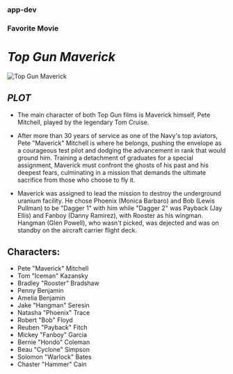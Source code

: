 ### app-dev
### Favorite Movie


# ***Top Gun Maverick*** 
![Top Gun Maverick ](https://github.com/epopsicnarf/app-dev/assets/153493435/50eeeb0f-9db5-4c19-aa08-054b1f725cdb)


## ***PLOT***
- The main character of both Top Gun films is Maverick himself, Pete Mitchell, played by the legendary Tom Cruise.

- After more than 30 years of service as one of the Navy's top aviators, Pete "Maverick" Mitchell is where he belongs, pushing the envelope as a courageous test pilot and dodging the advancement in rank that would ground him. Training a detachment of graduates for a special assignment, Maverick must confront the ghosts of his past and his deepest fears, culminating in a mission that demands the ultimate sacrifice from those who choose to fly it.

- Maverick was assigned to lead the mission to destroy the underground uranium facility. He chose Phoenix (Monica Barbaro) and Bob (Lewis Pullman) to be "Dagger 1" with him while "Dagger 2" was Payback (Jay Ellis) and Fanboy (Danny Ramirez), with Rooster as his wingman. Hangman (Glen Powell), who wasn't picked, was dejected and was on standby on the aircraft carrier flight deck.

## **Characters:**
- Pete "Maverick" Mitchell
- Tom "Iceman" Kazansky
- Bradley "Rooster" Bradshaw
- Penny Benjamin
- Amelia Benjamin
- Jake "Hangman" Seresin
- Natasha "Phoenix" Trace
- Robert "Bob" Floyd
- Reuben "Payback" Fitch
- Mickey "Fanboy" Garcia
- Bernie "Hondo" Coleman
- Beau "Cyclone" Simpson
- Solomon "Warlock" Bates
- Chaster "Hammer" Cain

